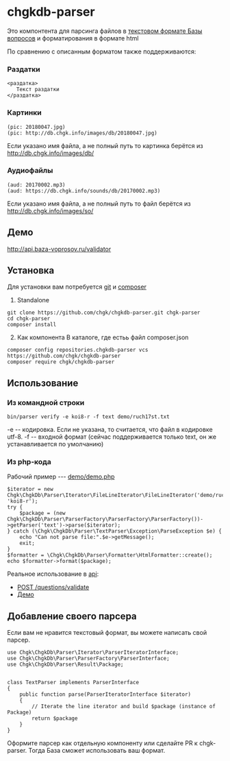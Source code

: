 # chgkdb-parser

Это компонтента для парсинга файлов в [текстовом формате Базы вопросов](https://db.chgk.info/format_voprosov) 
и форматирования в формате html

По сравнению с описанным форматом также поддерживаются:

### Раздатки
```
<раздатка>
   Текст раздатки
</раздатка>
```

### Картинки
```
(pic: 20180047.jpg)
(pic: http://db.chgk.info/images/db/20180047.jpg)
```
Если указано имя файла, а не полный путь то картинка берётся из http://db.chgk.info/images/db/

### Аудиофайлы
```
(aud: 20170002.mp3)
(aud: https://db.chgk.info/sounds/db/20170002.mp3)
```
Если указано имя файла, а не полный путь то файл берётся из http://db.chgk.info/images/so/

## Демо
http://api.baza-voprosov.ru/validator

## Установка
Для установки вам потребуется [git](https://git-scm.com/) и [composer](https://getcomposer.org/)

1. Standalone  
```
git clone https://github.com/chgk/chgkdb-parser.git chgk-parser
cd chgk-parser
composer install
```

2. Как компонента
В каталоге, где естьь файл composer.json
```
composer config repositories.chgkdb-parser vcs https://github.com/chgk/chgkdb-parser
composer require chgk/chgkdb-parser
```

## Использование
### Из командной строки
```
bin/parser verify -e koi8-r -f text demo/ruch17st.txt 
```
-e -- кодировка. Если не указана, то считается, что файл в кодировке utf-8. 
-f -- входной формат (сейчас поддерживается только text, он же устанавливается по умолчанию)

### Из php-кода
Рабочий пример --- [demo/demo.php](https://github.com/chgk/chgkdb-parser/blob/master/demo/demo.php)
```
$iterator = new Chgk\ChgkDb\Parser\Iterator\FileLineIterator\FileLineIterator('demo/ruch17st.txt', 'koi8-r');
try {
    $package = (new Chgk\ChgkDb\Parser\ParserFactory\ParserFactory\ParserFactory())->getParser('text')->parse($iterator);
} catch (\Chgk\ChgkDb\Parser\TextParser\Exception\ParseException $e) {
    echo "Can not parse file:".$e->getMessage();
    exit;
}
$formatter = \Chgk\ChgkDb\Parser\Formatter\HtmlFormatter::create();
echo $formatter->format($package);
```

Реальное использование в [api](https://github.com/chgk/chgkdb-api):
* [POST /questions/validate](https://github.com/chgk/chgkdb-api/blob/v1.0.1/src/EventSubscriber/QuestionsVerifySubscriber.php#L58)
* [Демо](https://github.com/chgk/chgkdb-api/blob/v1.0.1/src/Controller/ValidatorFormController.php#L41)

## Добавление своего парсера
Если вам не нравится текстовый формат, вы можете написать свой парсер.
```
use Chgk\ChgkDb\Parser\Iterator\ParserIteratorInterface;
use Chgk\ChgkDb\Parser\ParserFactory\ParserInterface;
use Chgk\ChgkDb\Parser\Result\Package;


class TextParser implements ParserInterface
{
    public function parse(ParserIteratorInterface $iterator)
    {
        // Iterate the line iterator and build $package (instance of Package)
        return $package
    }
}
```
Оформите парсер как отдельную компоненту или сделайте PR к chgk-parser. Тогда База сможет использовать ваш формат.
